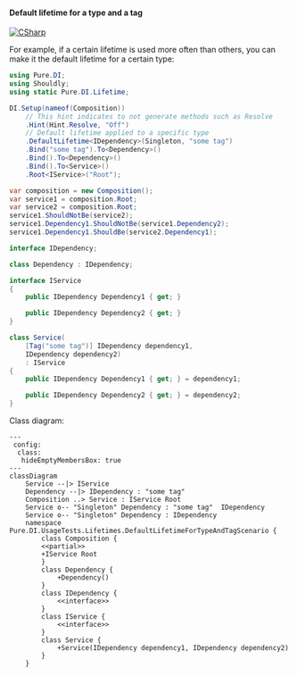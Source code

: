 #### Default lifetime for a type and a tag

[![CSharp](https://img.shields.io/badge/C%23-code-blue.svg)](../tests/Pure.DI.UsageTests/Lifetimes/DefaultLifetimeForTypeAndTagScenario.cs)

For example, if a certain lifetime is used more often than others, you can make it the default lifetime for a certain type:


```c#
using Pure.DI;
using Shouldly;
using static Pure.DI.Lifetime;

DI.Setup(nameof(Composition))
    // This hint indicates to not generate methods such as Resolve
    .Hint(Hint.Resolve, "Off")
    // Default lifetime applied to a specific type
    .DefaultLifetime<IDependency>(Singleton, "some tag")
    .Bind("some tag").To<Dependency>()
    .Bind().To<Dependency>()
    .Bind().To<Service>()
    .Root<IService>("Root");

var composition = new Composition();
var service1 = composition.Root;
var service2 = composition.Root;
service1.ShouldNotBe(service2);
service1.Dependency1.ShouldNotBe(service1.Dependency2);
service1.Dependency1.ShouldBe(service2.Dependency1);

interface IDependency;

class Dependency : IDependency;

interface IService
{
    public IDependency Dependency1 { get; }

    public IDependency Dependency2 { get; }
}

class Service(
    [Tag("some tag")] IDependency dependency1,
    IDependency dependency2)
    : IService
{
    public IDependency Dependency1 { get; } = dependency1;

    public IDependency Dependency2 { get; } = dependency2;
}
```


Class diagram:

```mermaid
---
 config:
  class:
   hideEmptyMembersBox: true
---
classDiagram
	Service --|> IService
	Dependency --|> IDependency : "some tag" 
	Composition ..> Service : IService Root
	Service o-- "Singleton" Dependency : "some tag"  IDependency
	Service o-- "Singleton" Dependency : IDependency
	namespace Pure.DI.UsageTests.Lifetimes.DefaultLifetimeForTypeAndTagScenario {
		class Composition {
		<<partial>>
		+IService Root
		}
		class Dependency {
			+Dependency()
		}
		class IDependency {
			<<interface>>
		}
		class IService {
			<<interface>>
		}
		class Service {
			+Service(IDependency dependency1, IDependency dependency2)
		}
	}
```

